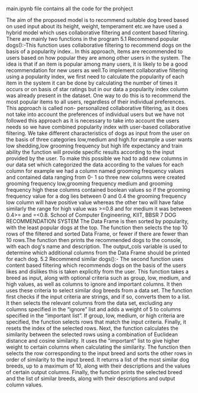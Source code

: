 main.ipynb file contains all the code for the prohject 


The aim of the proposed model is to recommend suitable dog breed based on
used input about its height, weight, temperament etc.we have used a hybrid
model which uses collaborative filtering and content based filtering. There are mainly two functions in the program
5.1
Recommend popular dogs():-This function uses collaborative filtering to
recommend dogs on the basis of a popularity index.. In this approach, items are
recommended to users based on how popular they are among other users in the
system. The idea is that if an item is popular among many users, it is likely to be
a good recommendation for new users as well.To implement collaborative
filtering using a popularity index, we first need to calculate the popularity of
each item in the system it can be done by calculating the number of times it
occurs or on basis of star ratings but in our data a popularity index column was
already present in the dataset. One way to do this is to recommend the most popular items to all users, regardless of their individual preferences. This approach is called non- personalized collaborative filtering, as it does not take into account the
preferences of individual users but we have not followed this approach as it is
necessary to take into account the users needs so we have combined popularity
index with user-based collaborative filtering. We take different characteristics of dogs as input from the user on the basis of
three categories low,medium and high.for example a user wants low
shedding,low grooming frequency but high life expectancy and train ability the
function will provide specific results according to the input provided by the user. To make this possible we had to add new columns in our data set which
categorized the data according to the values for each column for example we had
a column named grooming frequency values and contained data ranging from 0- 1 so three new columns were created grooming frequency low,grooming
frequency medium and grooming frequency high these columns contained
boolean values so if the grooming frequency value for a dog lies between 0 and
0.4 the grooming frequency low column will have positive value whereas the
other two will have false similarly the range for high value was >=0.8 and for
medium it was between 0.4>= and =<0.8. School of Computer Engineering, KIIT, BBSR 7
DOG RECOMMENDATION SYSTEM
The Data Frame is then sorted by popularity, with the least popular dogs at the
top. The function then selects the top 10 rows of the filtered and sorted Data
Frame, or fewer if there are fewer than 10 rows.The function then prints the
recommended dogs to the console, with each dog's name and description. The
output_cols variable is used to determine which additional columns from the
Data Frame should be printed for each dog. 5.2
Recommend similar dogs():- The second function uses content based filtering
which recommends dogs on the basis of the users likes and dislikes this is taken
explicitly from the user. This function takes a breed as input, along with optional criteria such as group, low, medium, and high values, as well as columns to ignore and important
columns. It then uses these criteria to select similar dog breeds from a data set. The function first checks if the input criteria are strings, and if so, converts them
to a list. It then selects the relevant columns from the data set, excluding any
columns specified in the “ignore” list and adds a weight of 5 to columns
specified in the “important list”. If group, low, medium, or high criteria are
specified, the function selects rows that match the input criteria. Finally, it resets
the index of the selected rows. Next, the function calculates the similarity between the selected rows using a
combination of Euclidean distance and cosine similarity. It uses the "important"
list to give higher weight to certain columns when calculating the similarity. The function then selects the row corresponding to the input breed and sorts the
other rows in order of similarity to the input breed. It returns a list of the most
similar dog breeds, up to a maximum of 10, along with their descriptions and the
values of certain output columns. Finally, the function prints the selected breed and the list of similar breeds, along
with their descriptions and output column values.
